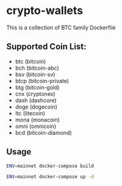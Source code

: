 # crypto-wallets


This is a collection of BTC family Dockerfile

## Supported Coin List:
* btc (bitcoin)
* bch (bitcoin-abc)
* bsv (bitcoin-sv)
* btcp (bitcoin-private)
* btg (bitcoin-gold)
* cnx (cryptonex)
* dash (dashcore)
* doge (dogecoin)
* ltc (litecoin)
* mona (monacoin)
* omni (omnicoin)
* bcd (bitcoin-diamond)

## Usage

```bash
ENV=mainnet docker-compose build

ENV=mainnet docker-compose up -d
```